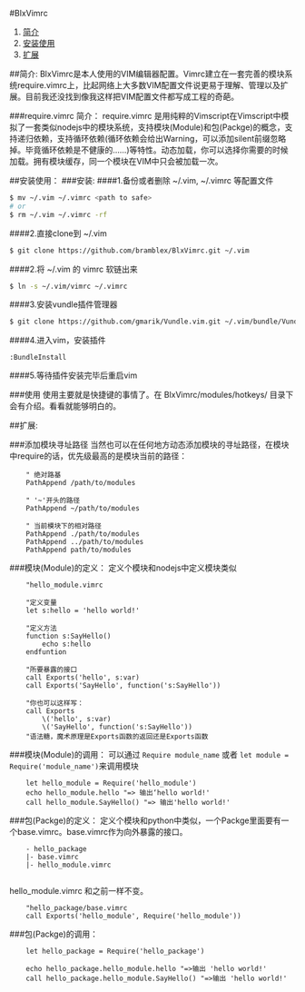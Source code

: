#BlxVimrc
1. [简介](#简介)
2. [安装使用](#安装使用)
3. [扩展](#扩展)

##简介:
BlxVimrc是本人使用的VIM编辑器配置。Vimrc建立在一套完善的模块系统require.vimrc上，比起网络上大多数VIM配置文件说更易于理解、管理以及扩展。目前我还没找到像我这样把VIM配置文件都写成工程的奇葩。

###require.vimrc 简介：
require.vimrc 是用纯粹的Vimscript在Vimscript中模拟了一套类似nodejs中的模块系统，支持模块(Module)和包(Packge)的概念，支持递归依赖，支持循环依赖(循环依赖会给出Warning，可以添加silent前缀忽略掉。毕竟循环依赖是不健康的……)等特性。动态加载，你可以选择你需要的时候加载。拥有模块缓存，同一个模块在VIM中只会被加载一次。


##安装使用：
###安装:
####1.备份或者删除 ~/.vim, ~/.vimrc 等配置文件
```sh
$ mv ~/.vim ~/.vimrc <path to safe>
# or
$ rm ~/.vim ~/.vimrc -rf
```

####2.直接clone到 ~/.vim
```sh
$ git clone https://github.com/bramblex/BlxVimrc.git ~/.vim
```

####2.将 ~/.vim 的 vimrc 软链出来
```sh
$ ln -s ~/.vim/vimrc ~/.vimrc
```

####3.安装vundle插件管理器
```sh
$ git clone https://github.com/gmarik/Vundle.vim.git ~/.vim/bundle/Vundle.vim
```

####4.进入vim，安装插件
```VimL
:BundleInstall
```

####5.等待插件安装完毕后重启vim

###使用
使用主要就是快捷键的事情了。在 BlxVimrc/modules/hotkeys/ 目录下会有介绍。看看就能够明白的。

##扩展:

###添加模块寻址路径
当然也可以在任何地方动态添加模块的寻址路径，在模块中require的话，优先级最高的是模块当前的路径：
```VimL
    " 绝对路基
    PathAppend /path/to/modules

    " '~'开头的路径 
    PathAppend ~/path/to/modules

    " 当前模块下的相对路径 
    PathAppend ./path/to/modules
    PathAppend ../path/to/modules
    PathAppend path/to/modules
```


###模块(Module)的定义：
定义个模块和nodejs中定义模块类似
```VimL
    "hello_module.vimrc

    "定义变量
    let s:hello = 'hello world!'

    "定义方法
    function s:SayHello()
        echo s:hello
    endfuntion

    "所要暴露的接口
    call Exports('hello', s:var)
    call Exports('SayHello', function('s:SayHello'))

    "你也可以这样写：
    call Exports
        \('hello', s:var)
        \('SayHello', function('s:SayHello'))
    "语法糖，魔术原理是Exports函数的返回还是Exports函数
```

###模块(Module)的调用：
可以通过 `Require module_name` 或者 `let module = Require('module_name')`来调用模块

```VimL
    let hello_module = Require('hello_module')
    echo hello_module.hello "=> 输出‘hello world!'
    call hello_module.SayHello() "=> 输出'hello world!'
```

###包(Packge)的定义：
定义个模块和python中类似，一个Packge里面要有一个base.vimrc。base.vimrc作为向外暴露的接口。

```
    - hello_package
    |- base.vimrc
    |- hello_module.vimrc
    
```

hello_module.vimrc 和之前一样不变。

```VimL
    "hello_package/base.vimrc
    call Exports('hello_module', Require('hello_module'))
```

###包(Packge)的调用：

```VimL
    let hello_package = Require('hello_package')

    echo hello_package.hello_module.hello "=>输出 'hello world!'
    call hello_package.hello_module.SayHello() "=>输出 'hello world!'
```


